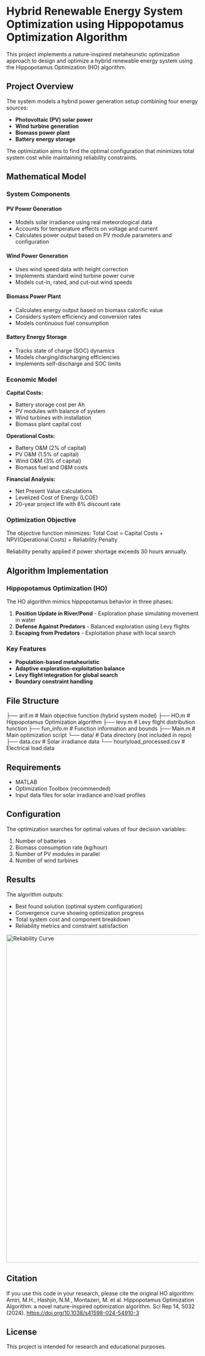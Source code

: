 # Hybrid Renewable Energy System Optimization using Hippopotamus Optimization Algorithm

This project implements a nature-inspired metaheuristic optimization approach to design and optimize a hybrid renewable energy system using the Hippopotamus Optimization (HO) algorithm.

## Project Overview

The system models a hybrid power generation setup combining four energy sources:
- **Photovoltaic (PV) solar power**
- **Wind turbine generation** 
- **Biomass power plant**
- **Battery energy storage**

The optimization aims to find the optimal configuration that minimizes total system cost while maintaining reliability constraints.

## Mathematical Model

### System Components

#### PV Power Generation
- Models solar irradiance using real meteorological data
- Accounts for temperature effects on voltage and current
- Calculates power output based on PV module parameters and configuration

#### Wind Power Generation
- Uses wind speed data with height correction
- Implements standard wind turbine power curve
- Models cut-in, rated, and cut-out wind speeds

#### Biomass Power Plant
- Calculates energy output based on biomass calorific value
- Considers system efficiency and conversion rates
- Models continuous fuel consumption

#### Battery Energy Storage
- Tracks state of charge (SOC) dynamics
- Models charging/discharging efficiencies
- Implements self-discharge and SOC limits

### Economic Model

**Capital Costs:**
- Battery storage cost per Ah
- PV modules with balance of system
- Wind turbines with installation
- Biomass plant capital cost

**Operational Costs:**
- Battery O&M (2% of capital)
- PV O&M (1.5% of capital) 
- Wind O&M (3% of capital)
- Biomass fuel and O&M costs

**Financial Analysis:**
- Net Present Value calculations
- Levelized Cost of Energy (LCOE)
- 20-year project life with 8% discount rate

### Optimization Objective

The objective function minimizes:
Total Cost = Capital Costs + NPV(Operational Costs) + Reliability Penalty



Reliability penalty applied if power shortage exceeds 30 hours annually.

## Algorithm Implementation

### Hippopotamus Optimization (HO)

The HO algorithm mimics hippopotamus behavior in three phases:

1. **Position Update in River/Pond** - Exploration phase simulating movement in water
2. **Defense Against Predators** - Balanced exploration using Levy flights
3. **Escaping from Predators** - Exploitation phase with local search

### Key Features

- **Population-based metaheuristic**
- **Adaptive exploration-exploitation balance**
- **Levy flight integration for global search**
- **Boundary constraint handling**

## File Structure
├── arif.m # Main objective function (hybrid system model)
├── HO.m # Hippopotamus Optimization algorithm
├── levy.m # Levy flight distribution function
├── fun_info.m # Function information and bounds
├── Main.m # Main optimization script
└── data/ # Data directory (not included in repo)
├── data.csv # Solar irradiance data
└── hourlyload_processed.csv # Electrical load data



## Requirements

- MATLAB
- Optimization Toolbox (recommended)
- Input data files for solar irradiance and load profiles

## Configuration

The optimization searches for optimal values of four decision variables:
1. Number of batteries
2. Biomass consumption rate (kg/hour) 
3. Number of PV modules in parallel
4. Number of wind turbines

## Results

The algorithm outputs:
- Best found solution (optimal system configuration)
- Convergence curve showing optimization progress
- Total system cost and component breakdown
- Reliability metrics and constraint satisfaction

 <img width="1127" height="858" alt="Reliability Curve" src="https://github.com/user-attachments/assets/d7b98b71-c34b-4ff6-bbda-eb3d0753ed02" />
 

## Citation

If you use this code in your research, please cite the original HO algorithm:
Amiri, M.H., Hashjin, N.M., Montazeri, M. et al. Hippopotamus Optimization Algorithm: a novel nature-inspired optimization algorithm. Sci Rep 14, 5032 (2024).
https://doi.org/10.1038/s41598-024-54910-3



## License

This project is intended for research and educational purposes.
